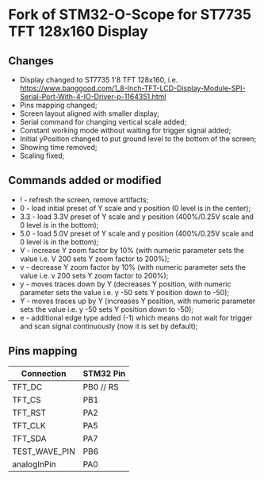 # Fork of STM32-O-Scope for ST7735 TFT 128x160 Display

## Changes

* Display changed to ST7735 1'8 TFT 128x160, i.e. https://www.banggood.com/1_8-Inch-TFT-LCD-Display-Module-SPI-Serial-Port-With-4-IO-Driver-p-1164351.html
* Pins mapping changed;
* Screen layout aligned with smaller display;
* Serial command for changing vertical scale added;
* Constant working mode without waiting for trigger signal added;
* Initial yPosition changed to put ground level to the bottom of the screen;
* Showing time removed;
* Scaling fixed;

## Commands added or modified
* ! - refresh the screen, remove artifacts;
* 0 - load initial preset of Y scale and y position (0 level is in the center);
* 3.3 - load 3.3V preset of Y scale and y position (400%/0.25V scale and 0 level is in the bottom);
* 5.0 - load 5.0V preset of Y scale and y position (400%/0.25V scale and 0 level is in the bottom);
* V - increase Y zoom factor by 10% (with numeric parameter sets the value i.e. V 200 sets Y zoom factor to 200%);
* v - decrease Y zoom factor by 10% (with numeric parameter sets the value i.e. v 200 sets Y zoom factor to 200%);
* y - moves traces down by Y (decreases Y position, with numeric parameter sets the value i.e. y -50 sets Y position down to -50); 
* Y - moves traces up by Y (increases Y position, with numeric parameter sets the value i.e. y -50 sets Y position down to -50); 
* e - additional edge type added (-1) which means do not wait for trigger and scan signal continuously (now it is set by default);

## Pins mapping

| Connection    | STM32 Pin |
| ------------- | ------------- |
| TFT_DC	| PB0 // RS |
| TFT_CS	| PB1       |
| TFT_RST	| PA2       |
| TFT_CLK	| PA5       |
| TFT_SDA	| PA7       |
| TEST_WAVE_PIN	| PB6	    |
| analogInPin 	| PA0       |

